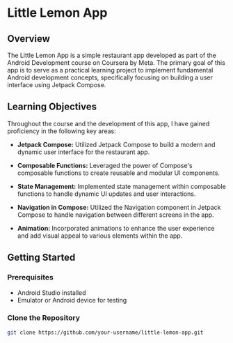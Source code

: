 # Little Lemon App

## Overview

The Little Lemon App is a simple restaurant app developed as part of the Android Development course on Coursera by Meta. The primary goal of this app is to serve as a practical learning project to implement fundamental Android development concepts, specifically focusing on building a user interface using Jetpack Compose.

## Learning Objectives

Throughout the course and the development of this app, I have gained proficiency in the following key areas:

- **Jetpack Compose:** Utilized Jetpack Compose to build a modern and dynamic user interface for the restaurant app.

- **Composable Functions:** Leveraged the power of Compose's composable functions to create reusable and modular UI components.

- **State Management:** Implemented state management within composable functions to handle dynamic UI updates and user interactions.

- **Navigation in Compose:** Utilized the Navigation component in Jetpack Compose to handle navigation between different screens in the app.

- **Animation:** Incorporated animations to enhance the user experience and add visual appeal to various elements within the app.


## Getting Started

### Prerequisites

- Android Studio installed
- Emulator or Android device for testing

### Clone the Repository

```bash
git clone https://github.com/your-username/little-lemon-app.git
